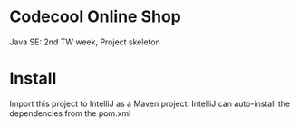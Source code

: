 # Codecool Online Shop

Java SE: 2nd TW week, Project skeleton

# Install

Import this project to IntelliJ as a Maven project.
IntelliJ can auto-install the dependencies from the pom.xml
